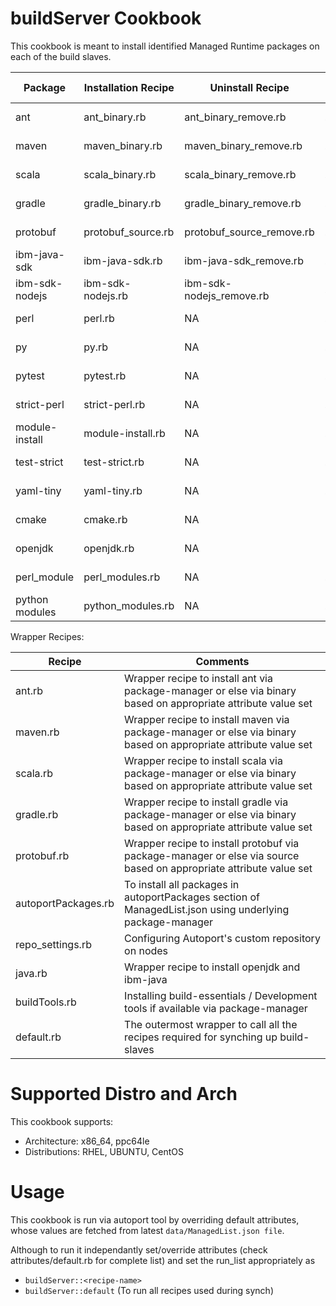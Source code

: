 buildServer Cookbook
====================
This cookbook is meant to install identified Managed Runtime packages on each of the build slaves.


| Package        | Installation Recipe | Uninstall Recipe          | Supported Extensions               | Install Type    |
|----------------|---------------------|---------------------------|------------------------------------|-----------------|
| ant            | ant_binary.rb       | ant_binary_remove.rb      | .tar,.tar.gz,.tar.bz2,.tar.xz,.zip | Binary install  |
| maven          | maven_binary.rb     | maven_binary_remove.rb    | .tar,.tar.gz,.tar.bz2,.tar.xz,.zip | Binary install  |
| scala          | scala_binary.rb     | scala_binary_remove.rb    | .tar,.tar.gz,.tar.bz2,.tar.xz,.zip | Binary install  |
| gradle         | gradle_binary.rb    | gradle_binary_remove.rb   | .tar,.tar.gz,.tar.bz2,.tar.xz,.zip | Binary install  |
| protobuf       | protobuf_source.rb  | protobuf_source_remove.rb | .tar,.tar.gz,.tar.bz2,.tar.xz,.zip | Source Install  |
| ibm-java-sdk   | ibm-java-sdk.rb     | ibm-java-sdk_remove.rb    | .bin                               | Binary install  |
| ibm-sdk-nodejs | ibm-sdk-nodejs.rb   | ibm-sdk-nodejs_remove.rb  | .bin                               | Binary install  |
| perl           | perl.rb             | NA                        | .tar.gz                            | Source Install  |
| py             | py.rb               | NA                        | .tar.gz                            | Source Install  |
| pytest         | pytest.rb           | NA                        | .tar.gz                            | Source Install  |
| strict-perl    | strict-perl.rb      | NA                        | .tar.gz                            | Source Install  |
| module-install | module-install.rb   | NA                        | .tar.gz                            | Source Install  |
| test-strict    | test-strict.rb      | NA                        | .tar.gz                            | Source Install  |
| yaml-tiny      | yaml-tiny.rb        | NA                        | .tar.gz                            | Source Install  |
| cmake          | cmake.rb            | NA                        | NA                                 | Package Manager |
| openjdk        | openjdk.rb          | NA                        | NA                                 | Package Manager |
| perl_module    | perl_modules.rb     | NA                        | .tar.gz                            | Source Install  |
| python modules | python_modules.rb   | NA                        | .tar.gz                            | Source Install  |


Wrapper Recipes:

| Recipe              | Comments                                                                                                           |
|---------------------|--------------------------------------------------------------------------------------------------------------------|
| ant.rb              | Wrapper recipe to install ant via package-manager or else via binary based on appropriate attribute value set      |
| maven.rb            | Wrapper recipe to install maven via package-manager or else via binary based on appropriate attribute value set    |
| scala.rb            | Wrapper recipe to install scala via package-manager or else via binary based on appropriate attribute value set    |
| gradle.rb           | Wrapper recipe to install gradle via package-manager or else via binary based on appropriate attribute value set   |
| protobuf.rb         | Wrapper recipe to install protobuf via package-manager or else via source based on appropriate attribute value set |
| autoportPackages.rb | To install all packages in autoportPackages section of ManagedList.json using underlying package-manager           |
| repo_settings.rb    | Configuring Autoport's custom repository on nodes                                                                  |
| java.rb             | Wrapper recipe to install openjdk and ibm-java                                                                     |
| buildTools.rb       | Installing build-essentials / Development tools if available via package-manager                                   |
| default.rb          | The outermost wrapper to call all the recipes required for synching up build-slaves                                |


Supported Distro and Arch 
=========================
This cookbook supports:
* Architecture: x86_64, ppc64le
* Distributions: RHEL, UBUNTU, CentOS

Usage
======
This cookbook is run via autoport tool by overriding default attributes, whose values are fetched 
from latest `data/ManagedList.json file`.

Although to run it independantly set/override attributes (check attributes/default.rb for complete list) and set 
the run_list appropriately as

* `buildServer::<recipe-name>`
* `buildServer::default` (To run all recipes used during synch)

